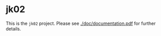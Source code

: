 # jk02

This is the `jk02` project. Please see [./doc/documentation.pdf](./doc/documentation.pdf) for further details.
